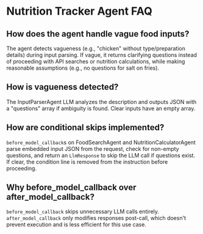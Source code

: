# Nutrition Tracker Agent FAQ

## How does the agent handle vague food inputs?
The agent detects vagueness (e.g., "chicken" without type/preparation details) during input parsing. If vague, it returns clarifying questions instead of proceeding with API searches or nutrition calculations, while making reasonable assumptions (e.g., no questions for salt on fries).

## How is vagueness detected?
The InputParserAgent LLM analyzes the description and outputs JSON with a "questions" array if ambiguity is found. Clear inputs have an empty array.

## How are conditional skips implemented?
`before_model_callback`s on FoodSearchAgent and NutritionCalculatorAgent parse embedded input JSON from the request, check for non-empty questions, and return an `LlmResponse` to skip the LLM call if questions exist. If clear, the condition line is removed from the instruction before proceeding.

## Why before_model_callback over after_model_callback?
`before_model_callback` skips unnecessary LLM calls entirely. `after_model_callback` only modifies responses post-call, which doesn't prevent execution and is less efficient for this use case.